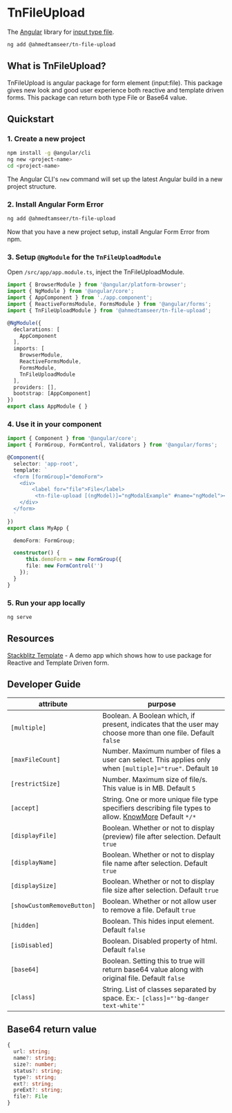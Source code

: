 # TnFileUpload
The [Angular](https://angular.io/) library for [input type file](https://developer.mozilla.org/en-US/docs/Web/HTML/Element/input/file).

```bash
ng add @ahmedtamseer/tn-file-upload
```

## What is TnFileUpload?

TnFileUpload is angular package for form element (input:file). This package gives new look and good user experience both reactive and template driven forms. This package can return both type File or Base64 value.

## Quickstart

### 1. Create a new project

```bash
npm install -g @angular/cli
ng new <project-name>
cd <project-name>
```

The Angular CLI's `new` command will set up the latest Angular build in a new project structure.

### 2. Install Angular Form Error

```bash
ng add @ahmedtamseer/tn-file-upload
```

Now that you have a new project setup, install Angular Form Error from npm.

### 3. Setup `@NgModule` for the `TnFileUploadModule`

Open `/src/app/app.module.ts`, inject the TnFileUploadModule.

```ts
import { BrowserModule } from '@angular/platform-browser';
import { NgModule } from '@angular/core';
import { AppComponent } from './app.component';
import { ReactiveFormsModule, FormsModule } from '@angular/forms';
import { TnFileUploadModule } from '@ahmedtamseer/tn-file-upload';

@NgModule({
  declarations: [
    AppComponent
  ],
  imports: [
    BrowserModule,
    ReactiveFormsModule,
    FormsModule,
    TnFileUploadModule
  ],
  providers: [],
  bootstrap: [AppComponent]
})
export class AppModule { }
```

### 4. Use it in your component

```ts
import { Component } from '@angular/core';
import { FormGroup, FormControl, Validators } from '@angular/forms';

@Component({
  selector: 'app-root',
  template: `
  <form [formGroup]="demoForm">
    <div>
        <label for="file">File</label>
         <tn-file-upload [(ngModel)]="ngModalExample" #name="ngModel"></tn-file-upload>
    </div>
  </form>
  `
})
export class MyApp {

  demoForm: FormGroup;

  constructor() {
      this.demoForm = new FormGroup({
      file: new FormControl('')
    });
  }
}
```

### 5. Run your app locally

```bash
ng serve
```

## Resources

[Stackblitz Template](https://stackblitz.com/edit/tn-file-upload) - A demo app which shows how to use package for Reactive and Template Driven form.

## Developer Guide

| attribute   | purpose            |
| ---------|--------------------|
| `[multiple]` | Boolean. A Boolean which, if present, indicates that the user may choose more than one file. Default `false` |
| `[maxFileCount]` | Number. Maximum number of files a user can select. This applies only when `[multiple]="true"`. Default `10` |
| `[restrictSize]` | Number. Maximum size of file/s. This value is in MB. Default `5` |
| `[accept]` | String. One or more unique file type specifiers describing file types to allow. [KnowMore](https://developer.mozilla.org/en-US/docs/Web/HTML/Element/input/file#Unique_file_type_specifiers) Default `*/*` |
| `[displayFile]` | Boolean. Whether or not to display (preview) file after selection. Default `true` |
| `[displayName]` | Boolean. Whether or not to display file name after selection. Default `true` |
| `[displaySize]` | Boolean. Whether or not to display file size after selection. Default `true` |
| `[showCustomRemoveButton]` | Boolean. Whether or not allow user to remove a file. Default `true` |
| `[hidden]` | Boolean. This hides input element. Default `false` |
| `[isDisabled]` | Boolean. Disabled property of html. Default `false` |
| `[base64]` | Boolean. Setting this to true will return base64 value along with original file. Default `false` |
| `[class]` | String. List of classes separated by space. Ex:- `[class]="'bg-danger text-white'"` |

## Base64 return value

```ts
{
  url: string;
  name?: string;
  size?: number;
  status?: string;
  type?: string;
  ext?: string;
  preExt?: string;
  file?: File
}

```



